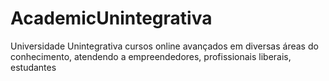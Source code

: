 # AcademicUnintegrativa
Universidade Unintegrativa cursos online avançados em diversas áreas do conhecimento, atendendo a empreendedores, profissionais liberais, estudantes
